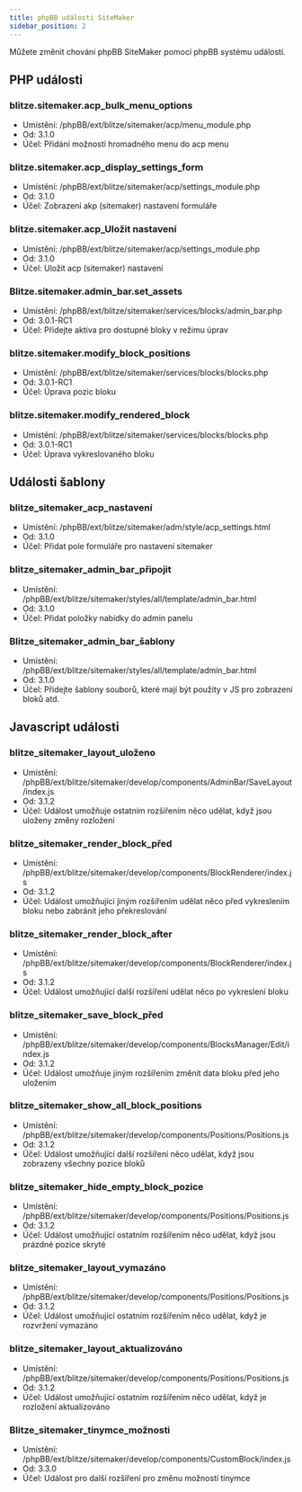 ```yaml
---
title: phpBB události SiteMaker
sidebar_position: 2
---
```


Můžete změnit chování phpBB SiteMaker pomocí phpBB systému událostí.

## PHP události

### blitze.sitemaker.acp_bulk_menu_options

-   Umístění: /phpBB/ext/blitze/sitemaker/acp/menu_module.php
-   Od: 3.1.0
-   Účel: Přidání možností hromadného menu do acp menu

### blitze.sitemaker.acp_display_settings_form

-   Umístění: /phpBB/ext/blitze/sitemaker/acp/settings_module.php
-   Od: 3.1.0
-   Účel: Zobrazení akp (sitemaker) nastavení formuláře

### blitze.sitemaker.acp_Uložit nastavení

-   Umístění: /phpBB/ext/blitze/sitemaker/acp/settings_module.php
-   Od: 3.1.0
-   Účel: Uložit acp (sitemaker) nastavení

### Blitze.sitemaker.admin_bar.set_assets

-   Umístění: /phpBB/ext/blitze/sitemaker/services/blocks/admin_bar.php
-   Od: 3.0.1-RC1
-   Účel: Přidejte aktiva pro dostupné bloky v režimu úprav

### blitze.sitemaker.modify_block_positions

-   Umístění: /phpBB/ext/blitze/sitemaker/services/blocks/blocks.php
-   Od: 3.0.1-RC1
-   Účel: Úprava pozic bloku

### blitze.sitemaker.modify_rendered_block

-   Umístění: /phpBB/ext/blitze/sitemaker/services/blocks/blocks.php
-   Od: 3.0.1-RC1
-   Účel: Úprava vykreslovaného bloku

## Události šablony

### blitze_sitemaker_acp_nastavení

-   Umístění: /phpBB/ext/blitze/sitemaker/adm/style/acp_settings.html
-   Od: 3.1.0
-   Účel: Přidat pole formuláře pro nastavení sitemaker

### blitze_sitemaker_admin_bar_připojit

-   Umístění: /phpBB/ext/blitze/sitemaker/styles/all/template/admin_bar.html
-   Od: 3.1.0
-   Účel: Přidat položky nabídky do admin panelu

### Blitze_sitemaker_admin_bar_šablony

-   Umístění: /phpBB/ext/blitze/sitemaker/styles/all/template/admin_bar.html
-   Od: 3.1.0
-   Účel: Přidejte šablony souborů, které mají být použity v JS pro zobrazení bloků atd.

## Javascript události

### blitze_sitemaker_layout_uloženo

-   Umístění: /phpBB/ext/blitze/sitemaker/develop/components/AdminBar/SaveLayout/index.js
-   Od: 3.1.2
-   Účel: Událost umožňuje ostatním rozšířením něco udělat, když jsou uloženy změny rozložení

### blitze_sitemaker_render_block_před

-   Umístění: /phpBB/ext/blitze/sitemaker/develop/components/BlockRenderer/index.js
-   Od: 3.1.2
-   Účel: Událost umožňující jiným rozšířením udělat něco před vykreslením bloku nebo zabránit jeho překreslování

### blitze_sitemaker_render_block_after

-   Umístění: /phpBB/ext/blitze/sitemaker/develop/components/BlockRenderer/index.js
-   Od: 3.1.2
-   Účel: Událost umožňující další rozšíření udělat něco po vykreslení bloku

### blitze_sitemaker_save_block_před

-   Umístění: /phpBB/ext/blitze/sitemaker/develop/components/BlocksManager/Edit/index.js
-   Od: 3.1.2
-   Účel: Událost umožňuje jiným rozšířením změnit data bloku před jeho uložením

### blitze_sitemaker_show_all_block_positions

-   Umístění: /phpBB/ext/blitze/sitemaker/develop/components/Positions/Positions.js
-   Od: 3.1.2
-   Účel: Událost umožňující další rozšíření něco udělat, když jsou zobrazeny všechny pozice bloků

### blitze_sitemaker_hide_empty_block_pozice

-   Umístění: /phpBB/ext/blitze/sitemaker/develop/components/Positions/Positions.js
-   Od: 3.1.2
-   Účel: Událost umožňující ostatním rozšířením něco udělat, když jsou prázdné pozice skryté

### blitze_sitemaker_layout_vymazáno

-   Umístění: /phpBB/ext/blitze/sitemaker/develop/components/Positions/Positions.js
-   Od: 3.1.2
-   Účel: Událost umožňující ostatním rozšířením něco udělat, když je rozvržení vymazáno

### blitze_sitemaker_layout_aktualizováno

-   Umístění: /phpBB/ext/blitze/sitemaker/develop/components/Positions/Positions.js
-   Od: 3.1.2
-   Účel: Událost umožňující ostatním rozšířením něco udělat, když je rozložení aktualizováno

### Blitze_sitemaker_tinymce_možnosti

-   Umístění: /phpBB/ext/blitze/sitemaker/develop/components/CustomBlock/index.js
-   Od: 3.3.0
-   Účel: Událost pro další rozšíření pro změnu možností tinymce
